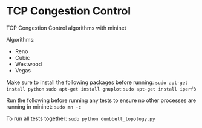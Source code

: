 # TCP Congestion Control
TCP Congestion Control algorithms with mininet

Algorithms:
  * Reno
  * Cubic
  * Westwood
  * Vegas

Make sure to install the following packages before running: 
`sudo apt-get install python`
`sudo apt-get install gnuplot`
`sudo apt-get install iperf3`

Run the following before running any tests to ensure no other processes are running in mininet:
`sudo mn -c`

To run all tests together:
`sudo python dumbbell_topology.py`
